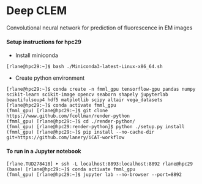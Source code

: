 # Deep CLEM
Convolutional neural network for prediction of fluorescence in EM images


#### Setup instructions for hpc29

* Install miniconda
```
[rlane@hpc29:~]$ bash ./Miniconda3-latest-Linux-x86_64.sh
```
* Create python environment
```
[rlane@hpc29:~]$ conda create -n fmml_gpu tensorflow-gpu pandas numpy scikit-learn scikit-image opencv seaborn shapely jupyterlab beautifulsoup4 hdf5 matplotlib scipy altair vega_datasets
[rlane@hpc29:~]$ conda activate fmml_gpu
(fmml_gpu) [rlane@hpc29:~]$ git clone https://www.github.com/fcollman/render-python
(fmml_gpu) [rlane@hpc29:~]$ cd ./render-python/
(fmml_gpu) [rlane@hpc29:render-python]$ python ./setup.py install
(fmml_gpu) [rlane@hpc29:~]$ pip install --no-cache-dir git+https://github.com/lanery/iCAT-workflow
```


#### To run in a Jupyter notebook
```
[rlane.TUD278418] ➤ ssh -L localhost:8893:localhost:8892 rlane@hpc29
(base) [rlane@hpc29:~]$ conda activate fmml_gpu
(fmml_gpu) [rlane@hpc29:~]$ jupyter lab --no-browser --port=8892
```
